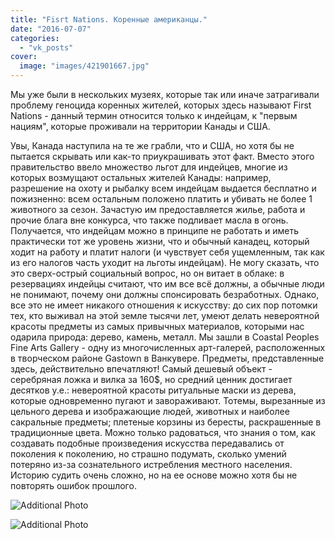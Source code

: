 ```yaml
---
title: "Fisrt Nations. Коренные американцы."
date: "2016-07-07"
categories: 
  - "vk_posts"
cover:
  image: "images/421901667.jpg"
---
```


Мы уже были в нескольких музеях, которые так или иначе затрагивали проблему геноцида коренных жителей, которых здесь называют First Nations - данный термин относится только к индейцам, к "первым нациям", которые проживали на территории Канады и США.

<!--more-->

Увы, Канада наступила на те же грабли, что и США, но хотя бы не пытается скрывать или как-то приукрашивать этот факт. Вместо этого правительство ввело множество льгот для индейцев, многие из которых возмущают остальных жителей Канады: например, разрешение на охоту и рыбалку всем индейцам выдается бесплатно и пожизненно: всем остальным положено платить и убивать не более 1 животного за сезон. Зачастую им предоставляется жилье, работа и прочие блага вне конкурса, что также подливает масла в огонь. Получается, что индейцам можно в принципе не работать и иметь практически тот же уровень жизни, что и обычный канадец, который ходит на работу и платит налоги (и чувствует себя ущемленным, так как из его налогов часть уходит на льготы индейцам). Не могу сказать, что это сверх-острый социальный вопрос, но он витает в облаке: в резервациях индейцы считают, что им все всё должны, а обычные люди не понимают, почему они должны спонсировать безработных. Однако, все это не имеет никакого отношения к искусству: до сих пор потомки тех, кто выживал на этой земле тысячи лет, умеют делать невероятной красоты предметы из самых привычных материалов, которыми нас одарила природа: дерево, камень, металл. Мы зашли в Coastal Peoples Fine Arts Gallery - одну из многочисленных арт-галерей, расположенных в творческом районе Gastown в Ванкувере. Предметы, представленные здесь, действительно впечатляют! Самый дешевый объект - серебряная ложка и вилка за 160$, но средний ценник достигает десятков у.е.: невероятной красоты ритуальные маски из дерева, которые одновременно пугают и завораживают. Тотемы, вырезанные из цельного дерева и изображающие людей, животных и наиболее сакральные предметы; плетеные корзины из бересты, раскрашенные в традиционные цвета. Можно только радоваться, что знания о том, как создавать подобные произведения искусства передавались от поколения к поколению, но страшно подумать, сколько умений потеряно из-за сознательного истребления местного населения. Историю судить очень сложно, но на ее основе можно хотя бы не повторять ошибок прошлого.

![Additional Photo](https://vodpop.ru/wp-content/uploads/2023/07/421901668.jpg)

![Additional Photo](https://vodpop.ru/wp-content/uploads/2023/07/421901669.jpg)
